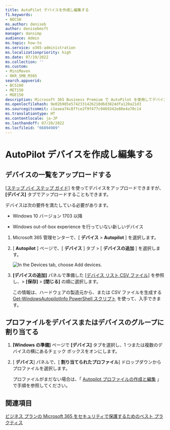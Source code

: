 ```yaml
---
title: AutoPilot デバイスを作成し編集する
f1.keywords:
- NOCSH
ms.author: deniseb
author: denisebmsft
manager: dansimp
audience: Admin
ms.topic: how-to
ms.service: o365-administration
ms.localizationpriority: high
ms.date: 07/19/2022
ms.collection: ''
ms.custom:
- MiniMaven
- OKR_SMB_M365
search.appverid:
- BCS160
- MET150
- MOE150
description: Microsoft 365 Business Premium で AutoPilot を使用してデバイスをアップロードする方法について説明します。 プロファイルをデバイスまたはデバイスのグループに割り当てる
ms.openlocfilehash: 9e02b985e5742331426210d6d3824dfa120a21d3
ms.sourcegitcommit: c1eaea74c8ffce2f9f477c9469342e88e4a70c14
ms.translationtype: HT
ms.contentlocale: ja-JP
ms.lasthandoff: 07/20/2022
ms.locfileid: "66894989"
---
```

# <a name="create-and-edit-autopilot-devices"></a>AutoPilot デバイスを作成し編集する

## <a name="upload-a-list-of-devices"></a>デバイスの一覧をアップロードする

[[ステップ バイ ステップ ガイド]](m365bp-add-Autopilot-devices-and-profile.md) を使ってデバイスをアップロードできますが、**[デバイス]** タブでアップロードすることもできます。 
  
デバイスは次の要件を満たしている必要があります。
  
- Windows 10 バージョン 1703 以降
    
- Windows out-of-box experience を行っていない新しいデバイス

1. Microsoft 365 管理センターで、[ **デバイス** \> **Autopilot** ] を選択します。
  
2. [ **Autopilot** ] ページで、[ **デバイス** ] タブ \> [ **デバイスの追加** ] を選択します。
    
    ![In the Devices tab, choose Add devices.](./../media/6ba81e22-c873-40ad-8a72-ce64d15ea6ba.png)
  
3. **[デバイスの追加]** パネルで準備した [[デバイス リスト CSV ファイル]](../admin/misc/device-list.md) を参照し、\> **[保存]** \> **[閉じる]** の順に選択します。
    
    この情報は、ハードウェアの製造元から、または CSV ファイルを生成する [Get-WindowsAutopilotInfo PowerShell スクリプト](https://www.powershellgallery.com/packages/Get-WindowsAutopilotInfo) を使って、入手できます。 
    
## <a name="assign-a-profile-to-a-device-or-a-group-of-devices"></a>プロファイルをデバイスまたはデバイスのグループに割り当てる

1. **[Windows の準備]** ページで **[デバイス]** タブを選択し、1 つまたは複数のデバイスの横にあるチェック ボックスをオンにします。 
    
2. [ **デバイス**] パネルで、[ **割り当てられたプロファイル**] ドロップダウンからプロファイルを選択します。 
    
    プロファイルがまだない場合は、「 [Autopilot プロファイルの作成と編集](../admin/devices/create-and-edit-Autopilot-profiles.md) 」で手順を参照してください。 

## <a name="see-also"></a>関連項目

[ビジネス プランの Microsoft 365 をセキュリティで保護するためのベスト プラクティス](../admin/security-and-compliance/secure-your-business-data.md)
